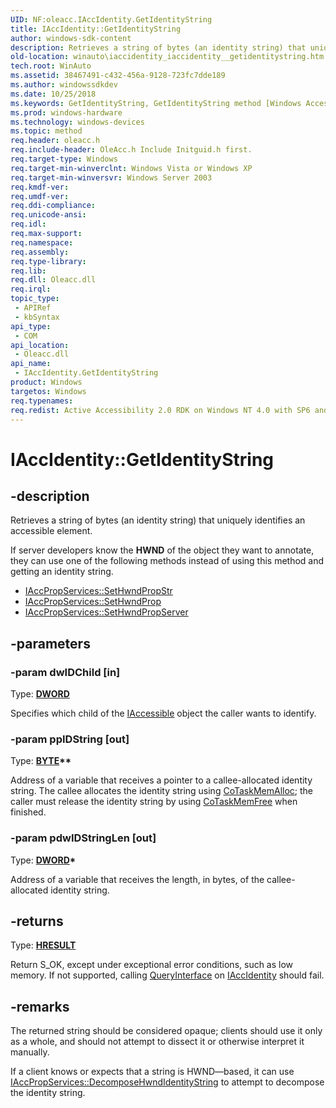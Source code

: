```yaml
---
UID: NF:oleacc.IAccIdentity.GetIdentityString
title: IAccIdentity::GetIdentityString
author: windows-sdk-content
description: Retrieves a string of bytes (an identity string) that uniquely identifies an accessible element.
old-location: winauto\iaccidentity_iaccidentity__getidentitystring.htm
tech.root: WinAuto
ms.assetid: 38467491-c432-456a-9128-723fc7dde189
ms.author: windowssdkdev
ms.date: 10/25/2018
ms.keywords: GetIdentityString, GetIdentityString method [Windows Accessibility], GetIdentityString method [Windows Accessibility],IAccIdentity interface, IAccIdentity interface [Windows Accessibility],GetIdentityString method, IAccIdentity.GetIdentityString, IAccIdentity::GetIdentityString, _msaa_IAccIdentity_GetIdentityString, msaa.iaccidentity_iaccidentity__getidentitystring, oleacc/IAccIdentity::GetIdentityString, winauto.iaccidentity_iaccidentity__getidentitystring
ms.prod: windows-hardware
ms.technology: windows-devices
ms.topic: method
req.header: oleacc.h
req.include-header: OleAcc.h Include Initguid.h first.
req.target-type: Windows
req.target-min-winverclnt: Windows Vista or Windows XP
req.target-min-winversvr: Windows Server 2003
req.kmdf-ver: 
req.umdf-ver: 
req.ddi-compliance: 
req.unicode-ansi: 
req.idl: 
req.max-support: 
req.namespace: 
req.assembly: 
req.type-library: 
req.lib: 
req.dll: Oleacc.dll
req.irql: 
topic_type:
 - APIRef
 - kbSyntax
api_type:
 - COM
api_location:
 - Oleacc.dll
api_name:
 - IAccIdentity.GetIdentityString
product: Windows
targetos: Windows
req.typenames: 
req.redist: Active Accessibility 2.0 RDK on Windows NT 4.0 with SP6 and later and Windows 98
---
```


# IAccIdentity::GetIdentityString


## -description


Retrieves a string of bytes (an identity string) that uniquely identifies an accessible element.

If server developers know the <b>HWND</b> of the object they want to annotate, they can use one of the following methods instead of using this 
		method and getting an identity string.
<ul>
<li>
<a href="https://msdn.microsoft.com/68f09a23-56b2-4fae-98a2-616b17fb4e1f">IAccPropServices::SetHwndPropStr</a>
</li>
<li>
<a href="https://msdn.microsoft.com/00387897-5385-467d-9da4-4d71fce742b6">IAccPropServices::SetHwndProp</a>
</li>
<li>
<a href="https://msdn.microsoft.com/05dbdf97-9b1a-439f-b3a1-b517733ec0a8">IAccPropServices::SetHwndPropServer</a>
</li>
</ul>

## -parameters




### -param dwIDChild [in]

Type: <b><a href="https://msdn.microsoft.com/4553cafc-450e-4493-a4d4-cb6e2f274d46">DWORD</a></b>

Specifies which child of the <a href="https://msdn.microsoft.com/51e95b01-71e7-435b-85fb-28ee43eb08a7">IAccessible</a> object the caller wants to identify.


### -param ppIDString [out]

Type: <b><a href="https://msdn.microsoft.com/4553cafc-450e-4493-a4d4-cb6e2f274d46">BYTE</a>**</b>

Address of a variable that receives a pointer to a callee-allocated identity string. The callee allocates the identity string using <a href="https://msdn.microsoft.com/c4cb588d-9482-4f90-a92e-75b604540d5c">CoTaskMemAlloc</a>; the caller must release the identity string by using <a href="https://msdn.microsoft.com/3d0af12e-fc74-4ef7-b2dd-e9da5d0483c7">CoTaskMemFree</a> when finished.


### -param pdwIDStringLen [out]

Type: <b><a href="https://msdn.microsoft.com/4553cafc-450e-4493-a4d4-cb6e2f274d46">DWORD</a>*</b>

Address of a variable that receives the length, in bytes, of the callee-allocated identity string.


## -returns



Type: <b><a href="https://msdn.microsoft.com/4553cafc-450e-4493-a4d4-cb6e2f274d46">HRESULT</a></b>

Return S_OK, except under exceptional error conditions, such as low memory. If not supported, calling <a href="https://msdn.microsoft.com/54d5ff80-18db-43f2-b636-f93ac053146d">QueryInterface</a> on <a href="https://msdn.microsoft.com/59fde1a5-42bd-40e0-8143-edd082b2b166">IAccIdentity</a> should fail.




## -remarks



The returned string should be considered opaque; clients should use it only as a whole, and should not attempt to dissect it or otherwise interpret it manually.

If a client knows or expects that a string is HWND—based, it can use <a href="https://msdn.microsoft.com/b14932a1-7585-49e4-80eb-498cf48796ee">IAccPropServices::DecomposeHwndIdentityString</a> to attempt to decompose the identity string.



